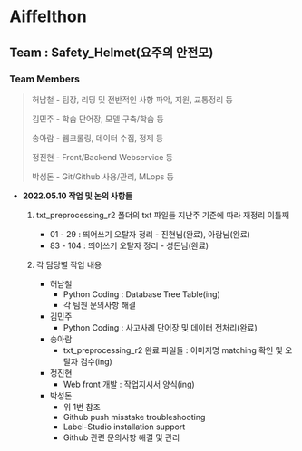 # Aiffelthon
## Team : Safety_Helmet(요주의 안전모)
### Team Members
> 허남철 - 팀장, 리딩 및 전반적인 사항 파악, 지원, 교통정리 등
>
> 김민주 - 학습 단어장, 모델 구축/학습 등
>
> 송아람 - 웹크롤링, 데이터 수집, 정제 등
>
> 정진현 - Front/Backend Webservice 등
>
> 박성돈 - Git/Github 사용/관리, MLops 등

- __2022.05.10 작업 및 논의 사항들__
    1. txt_preprocessing_r2 폴더의 txt 파일들 지난주 기준에 따라 재정리 이틀째  
        - 01 - 29  : 띄어쓰기 오탈자 정리 - 진현님(완료), 아람님(완료)   
        - 83 - 104 : 띄어쓰기 오탈자 정리 - 성돈님(완료)  


    2. 각 담당별 작업 내용  
        - 허남철  
            - Python Coding : Database Tree Table(ing)  
            - 각 팀원 문의사항 해결
        - 김민주  
            - Python Coding : 사고사례 단어장 및 데이터 전처리(완료)  
        - 송아람  
            - txt_preprocessing_r2 완료 파일들 : 이미지명 matching 확인 및 오탈자 검수(ing)  
        - 정진현  
            - Web front 개발 : 작업지시서 양식(ing)  
        - 박성돈  
            - 위 1번 참조  
            - Github push misstake troubleshooting  
            - Label-Studio installation support  
            - Github 관련 문의사항 해결 및 관리  
        